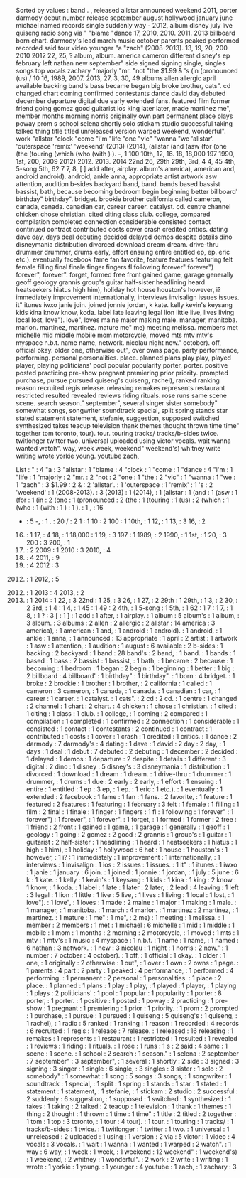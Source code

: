 Sorted by values :
band . , released allstar announced weekend 2011, porter darmody debut number release september august hollywood january june michael named records single suddenly way - 2012, album disney july live quiseng radio song via " "blame "dance 17, 2010, 2010. 2011. 2013 billboard born chart. darmody's lead march music october parents peaked performed recorded said tour video younger "a "zach" (2008-2013). 13, 19, 20, 200 2010 2012 22, 25, ? album, album. america cameron different disney's ep february left nathan new september" side signed signing single, singles songs top vocals zachary "majorly "mr. "not "the $1.99 & 's (in (pronounced (us) / 10 16, 1989, 2007. 2013, 27, 3, 30, 49 albums allen allergic april available backing band's bass became began big broke brother, cats". cd changed chart coming confirmed contestants dance david day debuted december departure digital due early extended fans. featured film former friend going gomez good guitarist ios king later later, made martinez me", member months morning norris originally own part permanent place plays poway prom s school selena shortly solo stickam studio successful taking talked thing title titled unreleased version warped weekend, wonderful". work "allstar "clock "come "i'm "life "one "vic" "wanna "we 'allstar'. 'outerspace 'remix' 'weekend' (2013) (2014), (allstar (and (asw (for (one (the (touring (which (who (with ) ). -, 1 100 10th, 12, 16. 18, 18,000 197 1990, 1st, 200, 2009 2012) 2012. 2013. 2014 22nd 26, 29th 29th, 3rd, 4 4, 45 4th, 5-song 5th, 62 7 7, 8, [ ] add after, airplay. album's america), american and, android android). android, ankle anna, appropriate artist artwork asw attention, audition b-sides backyard band, band. bands based bassist bassist, bath, because becoming bedroom begin beginning better billboard' birthday" birthday". bridget. brookie brother california called cameron, canada, canada. canadian car, career career. catalyst. cd. centre channel chicken chose christian. cited citing class club. college, compared compilation completed connection considerable consisted contact continued contract contributed costs cover crash credited critics. dating dave day, days deal debuting decided delayed demos despite details dino disneymania distribution divorced download dream dream. drive-thru drummer drummer, drums early, effort ensuing entire entitled ep, ep. eric etc.). eventually facebook fame fan favorite, feature features featuring felt female filling final finale finger fingers fl following forever" forever") forever", forever". forget, formed free front gained game, garage generally geoff geology grannis group's guitar half-sister headlining heard heatseekers hiatus high him), holiday hot house houston's however, i? immediately improvement internationally, interviews invisalign issues issues. it" itunes iwxo janie join. joined jonnie jordan, k kate. kelly kevin's keysang kids kina know know, koda. label late leaving legal lion little live, lives living local lost, love"). love", loves maine major making male. manager, manitoba. marlon. martinez, martinez. mature me" me) meeting melissa. members met michelle mid middle mobile mom motorcycle, moved mts mtv mtv's myspace n.b.t. name name, network. nicolau night now." october). off, official okay. older one, otherwise out", over owns page. party performance, performing. personal personalities. place. planned plans play play, played player, playing politicians' pool popular popularity porter, porter. positive posted practicing pre-show pregnant premiering prior priority. prompted purchase, pursue pursued quiseng's quiseng, rachel), ranked ranking reason recruited regis release. releasing remakes represents restaurant restricted resulted revealed reviews riding rituals. rose runs same scene scene. search season." september", several singer sister somebody" somewhat songs, songwriter soundtrack special, split spring stands star stated statement statement, stefanie, suggestion, supposed switched synthesized takes teacup television thank themes thought thrown time time" together tom toronto, tour). tour. touring tracks/ tracks/b-sides twice. twitlonger twitter two. universal uploaded using victor vocals. wait wanna wanted watch". way, week week, weekend" weekend's) whitney write writing wrote yorkie young. youtube zach, 

List :
" : 4
"a : 3
"allstar : 1
"blame : 4
"clock : 1
"come : 1
"dance : 4
"i'm : 1
"life : 1
"majorly : 2
"mr. : 2
"not : 2
"one : 1
"the : 2
"vic" : 1
"wanna : 1
"we : 1
"zach" : 3
$1.99 : 2
& : 2
'allstar'. : 1
'outerspace : 1
'remix' : 1
's : 2
'weekend' : 1
(2008-2013). : 3
(2013) : 1
(2014), : 1
(allstar : 1
(and : 1
(asw : 1
(for : 1
(in : 2
(one : 1
(pronounced : 2
(the : 1
(touring : 1
(us) : 2
(which : 1
(who : 1
(with : 1
) : 1
). : 1
, : 16
- : 5
-, : 1
. : 20
/ : 2
1 : 1
10 : 2
100 : 1
10th, : 1
12, : 1
13, : 3
16, : 2
16. : 1
17, : 4
18, : 1
18,000 : 1
19, : 3
197 : 1
1989, : 2
1990, : 1
1st, : 1
20, : 3
200 : 3
200, : 1
2007. : 2
2009 : 1
2010 : 3
2010, : 4
2010. : 4
2011, : 9
2011. : 4
2012 : 3
2012) : 1
2012, : 5
2012. : 1
2013 : 4
2013, : 2
2013. : 1
2014 : 1
22, : 3
22nd : 1
25, : 3
26, : 1
27, : 2
29th : 1
29th, : 1
3, : 2
30, : 2
3rd, : 1
4 : 1
4, : 1
45 : 1
49 : 2
4th, : 1
5-song : 1
5th, : 1
62 : 1
7 : 1
7, : 1
8, : 1
? : 3
[ : 1
] : 1
add : 1
after, : 1
airplay. : 1
album : 5
album's : 1
album, : 3
album. : 3
albums : 2
allen : 2
allergic : 2
allstar : 14
america : 3
america), : 1
american : 1
and, : 1
android : 1
android). : 1
android, : 1
ankle : 1
anna, : 1
announced : 13
appropriate : 1
april : 2
artist : 1
artwork : 1
asw : 1
attention, : 1
audition : 1
august : 6
available : 2
b-sides : 1
backing : 2
backyard : 1
band : 28
band's : 2
band, : 1
band. : 1
bands : 1
based : 1
bass : 2
bassist : 1
bassist, : 1
bath, : 1
became : 2
because : 1
becoming : 1
bedroom : 1
began : 2
begin : 1
beginning : 1
better : 1
big : 2
billboard : 4
billboard' : 1
birthday" : 1
birthday". : 1
born : 4
bridget. : 1
broke : 2
brookie : 1
brother : 1
brother, : 2
california : 1
called : 1
cameron : 3
cameron, : 1
canada, : 1
canada. : 1
canadian : 1
car, : 1
career : 1
career. : 1
catalyst. : 1
cats". : 2
cd : 2
cd. : 1
centre : 1
changed : 2
channel : 1
chart : 2
chart. : 4
chicken : 1
chose : 1
christian. : 1
cited : 1
citing : 1
class : 1
club. : 1
college, : 1
coming : 2
compared : 1
compilation : 1
completed : 1
confirmed : 2
connection : 1
considerable : 1
consisted : 1
contact : 1
contestants : 2
continued : 1
contract : 1
contributed : 1
costs : 1
cover : 1
crash : 1
credited : 1
critics. : 1
dance : 2
darmody : 7
darmody's : 4
dating : 1
dave : 1
david : 2
day : 2
day, : 1
days : 1
deal : 1
debut : 7
debuted : 2
debuting : 1
december : 2
decided : 1
delayed : 1
demos : 1
departure : 2
despite : 1
details : 1
different : 3
digital : 2
dino : 1
disney : 5
disney's : 3
disneymania : 1
distribution : 1
divorced : 1
download : 1
dream : 1
dream. : 1
drive-thru : 1
drummer : 1
drummer, : 1
drums : 1
due : 2
early : 2
early, : 1
effort : 1
ensuing : 1
entire : 1
entitled : 1
ep : 3
ep, : 1
ep. : 1
eric : 1
etc.). : 1
eventually : 1
extended : 2
facebook : 1
fame : 1
fan : 1
fans. : 2
favorite, : 1
feature : 1
featured : 2
features : 1
featuring : 1
february : 3
felt : 1
female : 1
filling : 1
film : 2
final : 1
finale : 1
finger : 1
fingers : 1
fl : 1
following : 1
forever" : 1
forever") : 1
forever", : 1
forever". : 1
forget, : 1
formed : 1
former : 2
free : 1
friend : 2
front : 1
gained : 1
game, : 1
garage : 1
generally : 1
geoff : 1
geology : 1
going : 2
gomez : 2
good : 2
grannis : 1
group's : 1
guitar : 1
guitarist : 2
half-sister : 1
headlining : 1
heard : 1
heatseekers : 1
hiatus : 1
high : 1
him), : 1
holiday : 1
hollywood : 6
hot : 1
house : 1
houston's : 1
however, : 1
i? : 1
immediately : 1
improvement : 1
internationally, : 1
interviews : 1
invisalign : 1
ios : 2
issues : 1
issues. : 1
it" : 1
itunes : 1
iwxo : 1
janie : 1
january : 6
join. : 1
joined : 1
jonnie : 1
jordan, : 1
july : 5
june : 6
k : 1
kate. : 1
kelly : 1
kevin's : 1
keysang : 1
kids : 1
kina : 1
king : 2
know : 1
know, : 1
koda. : 1
label : 1
late : 1
later : 2
later, : 2
lead : 4
leaving : 1
left : 3
legal : 1
lion : 1
little : 1
live : 5
live, : 1
lives : 1
living : 1
local : 1
lost, : 1
love"). : 1
love", : 1
loves : 1
made : 2
maine : 1
major : 1
making : 1
male. : 1
manager, : 1
manitoba. : 1
march : 4
marlon. : 1
martinez : 2
martinez, : 1
martinez. : 1
mature : 1
me" : 1
me", : 2
me) : 1
meeting : 1
melissa. : 1
member : 2
members : 1
met : 1
michael : 6
michelle : 1
mid : 1
middle : 1
mobile : 1
mom : 1
months : 2
morning : 2
motorcycle, : 1
moved : 1
mts : 1
mtv : 1
mtv's : 1
music : 4
myspace : 1
n.b.t. : 1
name : 1
name, : 1
named : 6
nathan : 3
network. : 1
new : 3
nicolau : 1
night : 1
norris : 2
now." : 1
number : 7
october : 4
october). : 1
off, : 1
official : 1
okay. : 1
older : 1
one, : 1
originally : 2
otherwise : 1
out", : 1
over : 1
own : 2
owns : 1
page. : 1
parents : 4
part : 2
party : 1
peaked : 4
performance, : 1
performed : 4
performing. : 1
permanent : 2
personal : 1
personalities. : 1
place : 2
place. : 1
planned : 1
plans : 1
play : 1
play, : 1
played : 1
player, : 1
playing : 1
plays : 2
politicians' : 1
pool : 1
popular : 1
popularity : 1
porter : 8
porter, : 1
porter. : 1
positive : 1
posted : 1
poway : 2
practicing : 1
pre-show : 1
pregnant : 1
premiering : 1
prior : 1
priority. : 1
prom : 2
prompted : 1
purchase, : 1
pursue : 1
pursued : 1
quiseng : 5
quiseng's : 1
quiseng, : 1
rachel), : 1
radio : 5
ranked : 1
ranking : 1
reason : 1
recorded : 4
records : 6
recruited : 1
regis : 1
release : 7
release. : 1
released : 16
releasing : 1
remakes : 1
represents : 1
restaurant : 1
restricted : 1
resulted : 1
revealed : 1
reviews : 1
riding : 1
rituals. : 1
rose : 1
runs : 1
s : 2
said : 4
same : 1
scene : 1
scene. : 1
school : 2
search : 1
season." : 1
selena : 2
september : 7
september" : 3
september", : 1
several : 1
shortly : 2
side : 3
signed : 3
signing : 3
singer : 1
single : 6
single, : 3
singles : 3
sister : 1
solo : 2
somebody" : 1
somewhat : 1
song : 5
songs : 3
songs, : 1
songwriter : 1
soundtrack : 1
special, : 1
split : 1
spring : 1
stands : 1
star : 1
stated : 1
statement : 1
statement, : 1
stefanie, : 1
stickam : 2
studio : 2
successful : 2
suddenly : 6
suggestion, : 1
supposed : 1
switched : 1
synthesized : 1
takes : 1
taking : 2
talked : 2
teacup : 1
television : 1
thank : 1
themes : 1
thing : 2
thought : 1
thrown : 1
time : 1
time" : 1
title : 2
titled : 2
together : 1
tom : 1
top : 3
toronto, : 1
tour : 4
tour). : 1
tour. : 1
touring : 1
tracks/ : 1
tracks/b-sides : 1
twice. : 1
twitlonger : 1
twitter : 1
two. : 1
universal : 1
unreleased : 2
uploaded : 1
using : 1
version : 2
via : 5
victor : 1
video : 4
vocals : 3
vocals. : 1
wait : 1
wanna : 1
wanted : 1
warped : 2
watch". : 1
way : 6
way, : 1
week : 1
week, : 1
weekend : 12
weekend" : 1
weekend's) : 1
weekend, : 2
whitney : 1
wonderful". : 2
work : 2
write : 1
writing : 1
wrote : 1
yorkie : 1
young. : 1
younger : 4
youtube : 1
zach, : 1
zachary : 3
